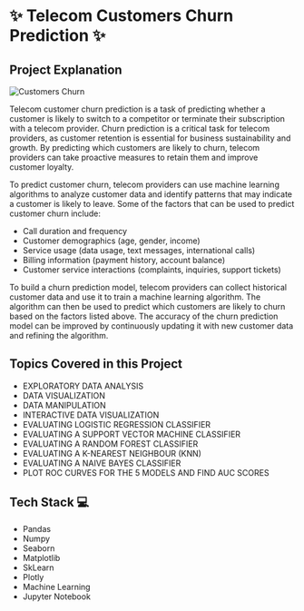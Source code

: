 
# ✨  Telecom Customers Churn Prediction ✨

## Project Explanation

![Customers Churn]()

Telecom customer churn prediction is a task of predicting whether a customer is likely to switch to a competitor or terminate their subscription with a telecom provider. Churn prediction is a critical task for telecom providers, as customer retention is essential for business sustainability and growth. By predicting which customers are likely to churn, telecom providers can take proactive measures to retain them and improve customer loyalty.

To predict customer churn, telecom providers can use machine learning algorithms to analyze customer data and identify patterns that may indicate a customer is likely to leave. Some of the factors that can be used to predict customer churn include:

- Call duration and frequency
- Customer demographics (age, gender, income)
- Service usage (data usage, text messages, international calls)
- Billing information (payment history, account balance)
- Customer service interactions (complaints, inquiries, support tickets)

To build a churn prediction model, telecom providers can collect historical customer data and use it to train a machine learning algorithm. The algorithm can then be used to predict which customers are likely to churn based on the factors listed above. The accuracy of the churn prediction model can be improved by continuously updating it with new customer data and refining the algorithm.

## Topics Covered in this Project

- EXPLORATORY DATA ANALYSIS
- DATA VISUALIZATION
- DATA MANIPULATION
- INTERACTIVE DATA VISUALIZATION
- EVALUATING LOGISTIC REGRESSION CLASSIFIER
- EVALUATING A SUPPORT VECTOR MACHINE CLASSIFIER
- EVALUATING A RANDOM FOREST CLASSIFIER
- EVALUATING A K-NEAREST NEIGHBOUR (KNN)
- EVALUATING A NAIVE BAYES CLASSIFIER
- PLOT ROC CURVES FOR THE 5 MODELS AND FIND AUC SCORES

## Tech Stack 💻

- Pandas
- Numpy
- Seaborn 
- Matplotlib
- SkLearn
- Plotly
- Machine Learning
- Jupyter Notebook

